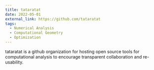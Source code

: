 ```yaml
---
title: tataratat
date: 2022-05-01
external_link: https://github.com/tataratat
tags:
  - Numerical Analysis
  - Computational Geometry
  - Optimization
---
```


tataratat is a github organization for hosting open source tools for computational analysis to encourage transparent collaboration and re-usability.
<!--more-->
